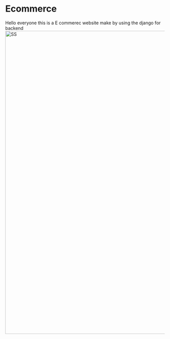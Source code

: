 # Ecommerce
Hello everyone this is a E commerec website
make by using the django for backend
<img width="960" alt="SS" src="https://user-images.githubusercontent.com/74523129/163707191-dfcdf483-47be-40bf-b5a1-36e9dbdce254.PNG">
